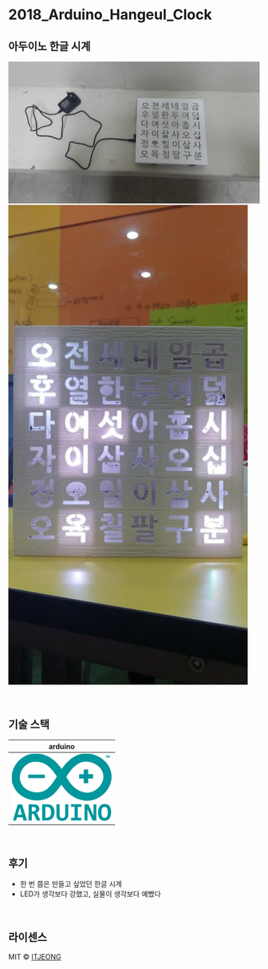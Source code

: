 # 2018_Arduino_Hangeul_Clock

## 아두이노 한글 시계

<img src=".images/clock_1.jpg"/> <img src=".images/clock_2.jpg"/>

<br>

## 기술 스택

| arduino |
| :--------: |
|   <img src="https://raw.githubusercontent.com/ITJEONG-DEV/README/main/.images/arduino.png" width="200" height="135"/>   |

<br>

## 후기

- 한 번 쯤은 만들고 싶었던 한글 시계
- LED가 생각보다 강했고, 실물이 생각보다 예뻤다

<br>

## 라이센스

MIT &copy; [ITJEONG](mailto:derbana1027@gmail.com)
